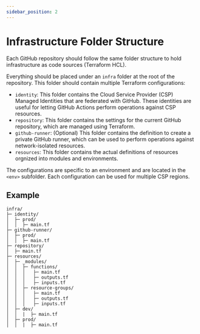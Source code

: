 ```yaml
---
sidebar_position: 2
---
```


# Infrastructure Folder Structure

Each GitHub repository should follow the same folder structure to hold
infrastructure as code sources (Terraform HCL).

Everything should be placed under an `infra` folder at the root of the
repository. This folder should contain multiple Terraform configurations:

- `identity`: This folder contains the Cloud Service Provider (CSP) Managed
  Identities that are federated with GitHub. These identities are useful for
  letting GitHub Actions perform operations against CSP resources.
- `repository`: This folder contains the settings for the current GitHub
  repository, which are managed using Terraform.
- `github-runner`: (Optional) This folder contains the definition to create a
  private GitHub runner, which can be used to perform operations against
  network-isolated resources.
- `resources`: This folder contains the actual definitions of resources orgnized
  into modules and environments.

The configurations are specific to an environment and are located in the `<env>`
subfolder. Each configuration can be used for multiple CSP regions.

## Example

```
infra/
├─ identity/
│  ├─ prod/
│  │  ├─ main.tf
├─ github-runner/
│  ├─ prod/
│  │  ├─ main.tf
├─ repository/
│  ├─ main.tf
├─ resources/
│  ├─ _modules/
│  │  ├─ functions/
│  │  │   ├─ main.tf
│  │  │   ├─ outputs.tf
│  │  │   ├─ inputs.tf
│  │  ├─ resource-groups/
│  │  │   ├─ main.tf
│  │  │   ├─ outputs.tf
│  │  │   ├─ inputs.tf
│  ├─ dev/
│  │  |  ├─ main.tf
│  ├─ prod/
│  │  |  ├─ main.tf
```
